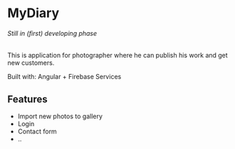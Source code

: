# MyDiary
###### Still in (first) developing phase
This is application for photographer where he can publish his work and get new customers. <br/>

Built with: Angular + Firebase Services
## Features

- Import new photos to gallery
- Login
- Contact form
- ..
